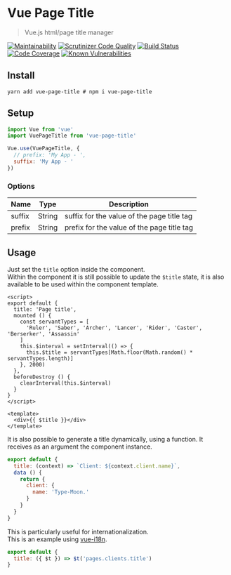 # Vue Page Title

> Vue.js html/page title manager

[![Maintainability](https://api.codeclimate.com/v1/badges/ac0ebf285e98487cce0c/maintainability)](https://codeclimate.com/github/vinicius73/vue-page-title/maintainability) [![Scrutinizer Code Quality](https://scrutinizer-ci.com/g/vinicius73/vue-page-title/badges/quality-score.png?b=master)](https://scrutinizer-ci.com/g/vinicius73/vue-page-title/?branch=master) [![Build Status](https://scrutinizer-ci.com/g/vinicius73/vue-page-title/badges/build.png?b=master)](https://scrutinizer-ci.com/g/vinicius73/vue-page-title/build-status/master) [![Code Coverage](https://scrutinizer-ci.com/g/vinicius73/vue-page-title/badges/coverage.png?b=master)](https://scrutinizer-ci.com/g/vinicius73/vue-page-title/?branch=master) [![Known Vulnerabilities](https://snyk.io/test/github/vinicius73/vue-page-title/badge.svg?targetFile=package.json)](https://snyk.io/test/github/vinicius73/vue-page-title?targetFile=package.json)

## Install

```shell
yarn add vue-page-title # npm i vue-page-title
```

## Setup

```js
import Vue from 'vue'
import VuePageTitle from 'vue-page-title'

Vue.use(VuePageTitle, {
  // prefix: 'My App - ',
  suffix: 'My App - '
})
```

### Options

Name | Type | Description
---- | ---- | -----------
suffix | String | suffix for the value of the page title tag
prefix | String | prefix for the value of the page title tag

## Usage

Just set the `title` option inside the component.  
Within the component it is still possible to update the `$title` state, it is also available to be used within the component template.
```vue
<script>
export default {
  title: 'Page title',
  mounted () {
    const servantTypes = [
      'Ruler', 'Saber', 'Archer', 'Lancer', 'Rider', 'Caster', 'Berserker', 'Assassin'
    ]
    this.$interval = setInterval(() => {
      this.$title = servantTypes[Math.floor(Math.random() * servantTypes.length)]
    }, 2000)
  },
  beforeDestroy () {
    clearInterval(this.$interval)
  }
}
</script>

<template>
  <div>{{ $title }}</div>
</template>
```

It is also possible to generate a title dynamically, using a function. It receives as an argument the component instance.

```js
export default {
  title: (context) => `Client: ${context.client.name}`,
  data () {
    return {
      client: {
        name: 'Type-Moon.'
      }
    }
  }
}
```

This is particularly useful for internationalization.  
This is an example using [vue-i18n](https://github.com/kazupon/vue-i18n).

```js
export default {
  title: ({ $t }) => $t('pages.clients.title')
}
```
